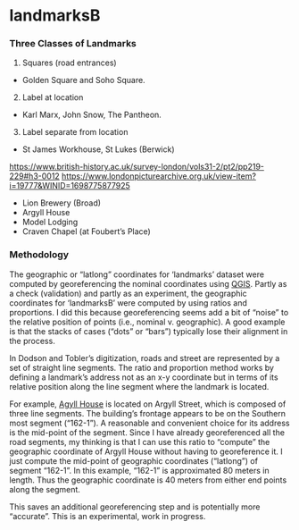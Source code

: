 landmarksB
================

### Three Classes of Landmarks

1)  Squares (road entrances)

- Golden Square and Soho Square.

2)  Label at location

- Karl Marx, John Snow, The Pantheon.

3)  Label separate from location

- St James Workhouse, St Lukes (Berwick)

<https://www.british-history.ac.uk/survey-london/vols31-2/pt2/pp219-229#h3-0012>
<https://www.londonpicturearchive.org.uk/view-item?i=19777&WINID=1698775877925>

- Lion Brewery (Broad)
- Argyll House
- Model Lodging
- Craven Chapel (at Foubert’s Place)

### Methodology

The geographic or “latlong” coordinates for ‘landmarks’ dataset were
computed by georeferencing the nominal coordinates using
[QGIS](https://qgis.org/). Partly as a check (validation) and partly as
an experiment, the geographic coordinates for ‘landmarksB’ were computed
by using ratios and proportions. I did this because georeferencing seems
add a bit of “noise” to the relative position of points (i.e., nominal
v. geographic). A good example is that the stacks of cases (“dots” or
“bars”) typically lose their alignment in the process.

In Dodson and Tobler’s digitization, roads and street are represented by
a set of straight line segments. The ratio and proportion method works
by defining a landmark’s address not as an x-y coordinate but in terms
of its relative position along the line segment where the landmark is
located.

For example, [Agyll
House](https://www.british-history.ac.uk/survey-london/vols31-2/pt2/pp284-307#h3-0010)
is located on Argyll Street, which is composed of three line segments.
The building’s frontage appears to be on the Southern most segment
(“162-1”). A reasonable and convenient choice for its address is the
mid-point of the segment. Since I have already georeferenced all the
road segments, my thinking is that I can use this ratio to “compute” the
geographic coordinate of Argyll House without having to georeference it.
I just compute the mid-point of geographic coordinates (“latlong”) of
segment “162-1”. In this example, “162-1” is approximated 80 meters in
length. Thus the geographic coordinate is 40 meters from either end
points along the segment.

This saves an additional georeferencing step and is potentially more
“accurate”. This is an experimental, work in progress.
